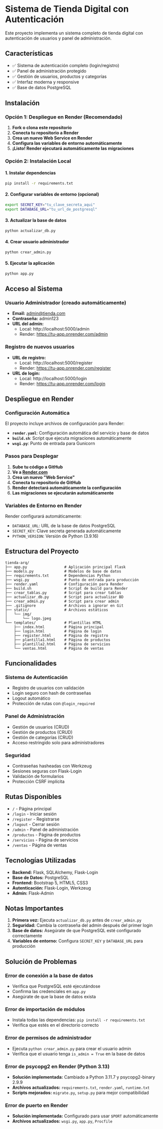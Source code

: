 # Sistema de Tienda Digital con Autenticación

Este proyecto implementa un sistema completo de tienda digital con autenticación de usuarios y panel de administración.

## Características

- ✅ Sistema de autenticación completo (login/registro)
- ✅ Panel de administración protegido
- ✅ Gestión de usuarios, productos y categorías
- ✅ Interfaz moderna y responsive
- ✅ Base de datos PostgreSQL

## Instalación

### Opción 1: Despliegue en Render (Recomendado)

1. **Fork o clona este repositorio**
2. **Conecta tu repositorio a Render**
3. **Crea un nuevo Web Service en Render**
4. **Configura las variables de entorno automáticamente**
5. **¡Listo! Render ejecutará automáticamente las migraciones**

### Opción 2: Instalación Local

#### 1. Instalar dependencias

```bash
pip install -r requirements.txt
```

#### 2. Configurar variables de entorno (opcional)

```bash
export SECRET_KEY="tu_clave_secreta_aqui"
export DATABASE_URL="tu_url_de_postgresql"
```

#### 3. Actualizar la base de datos

```bash
python actualizar_db.py
```

#### 4. Crear usuario administrador

```bash
python crear_admin.py
```

#### 5. Ejecutar la aplicación

```bash
python app.py
```

## Acceso al Sistema

### Usuario Administrador (creado automáticamente)
- **Email:** admin@tienda.com
- **Contraseña:** admin123
- **URL del admin:** 
  - Local: http://localhost:5000/admin
  - Render: https://tu-app.onrender.com/admin

### Registro de nuevos usuarios
- **URL de registro:** 
  - Local: http://localhost:5000/register
  - Render: https://tu-app.onrender.com/register
- **URL de login:** 
  - Local: http://localhost:5000/login
  - Render: https://tu-app.onrender.com/login

## Despliegue en Render

### Configuración Automática

El proyecto incluye archivos de configuración para Render:

- **`render.yaml`**: Configuración automática del servicio y base de datos
- **`build.sh`**: Script que ejecuta migraciones automáticamente
- **`wsgi.py`**: Punto de entrada para Gunicorn

### Pasos para Desplegar

1. **Sube tu código a GitHub**
2. **Ve a [Render.com](https://render.com)**
3. **Crea un nuevo "Web Service"**
4. **Conecta tu repositorio de GitHub**
5. **Render detectará automáticamente la configuración**
6. **Las migraciones se ejecutarán automáticamente**

### Variables de Entorno en Render

Render configurará automáticamente:
- `DATABASE_URL`: URL de la base de datos PostgreSQL
- `SECRET_KEY`: Clave secreta generada automáticamente
- `PYTHON_VERSION`: Versión de Python (3.9.16)

## Estructura del Proyecto

```
tienda-arq/
├── app.py                 # Aplicación principal Flask
├── models.py              # Modelos de base de datos
├── requirements.txt       # Dependencias Python
├── wsgi.py                # Punto de entrada para producción
├── render.yaml            # Configuración para Render
├── build.sh               # Script de build para Render
├── crear_tablas.py        # Script para crear tablas
├── actualizar_db.py       # Script para actualizar BD
├── crear_admin.py         # Script para crear admin
├── .gitignore             # Archivos a ignorar en Git
├── static/                # Archivos estáticos
│   └── img/
│       └── logo.jpeg
└── templates/             # Plantillas HTML
    ├── index.html         # Página principal
    ├── login.html         # Página de login
    ├── register.html      # Página de registro
    ├── plantilla1.html    # Página de productos
    ├── plantilla2.html    # Página de servicios
    └── ventas.html        # Página de ventas
```

## Funcionalidades

### Sistema de Autenticación
- Registro de usuarios con validación
- Login seguro con hash de contraseñas
- Logout automático
- Protección de rutas con `@login_required`

### Panel de Administración
- Gestión de usuarios (CRUD)
- Gestión de productos (CRUD)
- Gestión de categorías (CRUD)
- Acceso restringido solo para administradores

### Seguridad
- Contraseñas hasheadas con Werkzeug
- Sesiones seguras con Flask-Login
- Validación de formularios
- Protección CSRF implícita

## Rutas Disponibles

- `/` - Página principal
- `/login` - Iniciar sesión
- `/register` - Registrarse
- `/logout` - Cerrar sesión
- `/admin` - Panel de administración
- `/productos` - Página de productos
- `/servicios` - Página de servicios
- `/ventas` - Página de ventas

## Tecnologías Utilizadas

- **Backend:** Flask, SQLAlchemy, Flask-Login
- **Base de Datos:** PostgreSQL
- **Frontend:** Bootstrap 5, HTML5, CSS3
- **Autenticación:** Flask-Login, Werkzeug
- **Admin:** Flask-Admin

## Notas Importantes

1. **Primera vez:** Ejecuta `actualizar_db.py` antes de `crear_admin.py`
2. **Seguridad:** Cambia la contraseña del admin después del primer login
3. **Base de datos:** Asegúrate de que PostgreSQL esté configurado correctamente
4. **Variables de entorno:** Configura `SECRET_KEY` y `DATABASE_URL` para producción

## Solución de Problemas

### Error de conexión a la base de datos
- Verifica que PostgreSQL esté ejecutándose
- Confirma las credenciales en `app.py`
- Asegúrate de que la base de datos exista

### Error de importación de módulos
- Instala todas las dependencias: `pip install -r requirements.txt`
- Verifica que estés en el directorio correcto

### Error de permisos de administrador
- Ejecuta `python crear_admin.py` para crear el usuario admin
- Verifica que el usuario tenga `is_admin = True` en la base de datos

### Error de psycopg2 en Render (Python 3.13)
- **Solución implementada:** Cambiado a Python 3.11.7 y psycopg2-binary 2.9.9
- **Archivos actualizados:** `requirements.txt`, `render.yaml`, `runtime.txt`
- **Scripts mejorados:** `migrate.py`, `setup.py` para mejor compatibilidad

### Error de puerto en Render
- **Solución implementada:** Configurado para usar `$PORT` automáticamente
- **Archivos actualizados:** `wsgi.py`, `app.py`, `Procfile` 